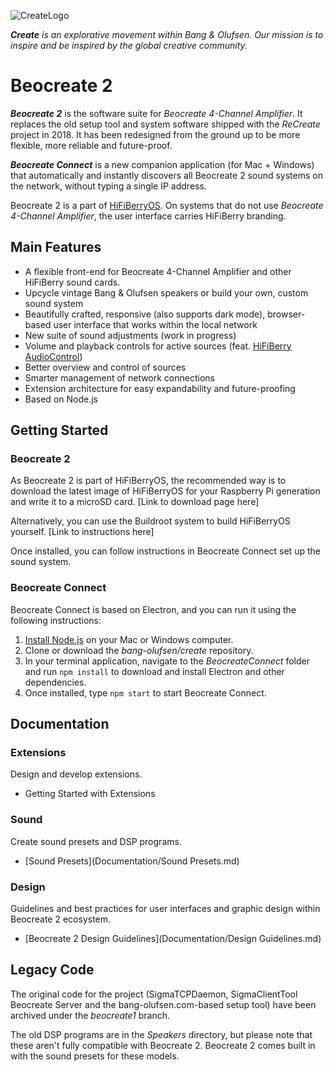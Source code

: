 ![CreateLogo](https://image.ibb.co/nfT01G/create_logo_two.png)

***Create*** *is an explorative movement within Bang & Olufsen. Our mission is to inspire and be inspired by the global creative community.*

# Beocreate 2

***Beocreate 2*** is the software suite for *Beocreate 4-Channel Amplifier*. It replaces the old setup tool and system software shipped with the *ReCreate* project in 2018. It has been redesigned from the ground up to be more flexible, more reliable and future-proof. 

***Beocreate Connect*** is a new companion application (for Mac + Windows) that automatically and instantly discovers all Beocreate 2 sound systems on the network, without typing a single IP address.

Beocreate 2 is a part of [HiFiBerryOS](https://github.com/hifiberry/hifiberry-os). On systems that do not use *Beocreate 4-Channel Amplifier*, the user interface carries HiFiBerry branding.

## Main Features

- A flexible front-end for Beocreate 4-Channel Amplifier and other HiFiBerry sound cards.
- Upcycle vintage Bang & Olufsen speakers or build your own, custom sound system
- Beautifully crafted, responsive (also supports dark mode), browser-based user interface that works within the local network
- New suite of sound adjustments (work in progress)
- Volume and playback controls for active sources (feat. [HiFiBerry AudioControl](https://github.com/hifiberry/audiocontrol2))
- Better overview and control of sources
- Smarter management of network connections
- Extension architecture for easy expandability and future-proofing
- Based on Node.js

## Getting Started

### Beocreate 2

As Beocreate 2 is part of HiFiBerryOS, the recommended way is to download the latest image of HiFiBerryOS for your Raspberry Pi generation and write it to a microSD card. [Link to download page here]

Alternatively, you can use the Buildroot system to build HiFiBerryOS yourself. [Link to instructions here]

Once installed, you can follow instructions in Beocreate Connect set up the sound system.

### Beocreate Connect

Beocreate Connect is based on Electron, and you can run it using the following instructions:

1. [Install Node.js](https://nodejs.org/en/) on your Mac or Windows computer.
2. Clone or download the *bang-olufsen/create* repository.
3. In your terminal application, navigate to the *BeocreateConnect* folder and run `npm install` to download and install Electron and other dependencies.
4. Once installed, type `npm start` to start Beocreate Connect.


## Documentation

### Extensions

Design and develop extensions.

- Getting Started with Extensions

### Sound

Create sound presets and DSP programs.

- [Sound Presets](Documentation/Sound Presets.md)

### Design

Guidelines and best practices for user interfaces and graphic design within Beocreate 2 ecosystem.

- [Beocreate 2 Design Guidelines](Documentation/Design Guidelines.md)


## Legacy Code

The original code for the project (SigmaTCPDaemon, SigmaClientTool Beocreate Server and the bang-olufsen.com-based setup tool) have been archived under the *beocreate1* branch.

The old DSP programs are in the *Speakers* directory, but please note that these aren't fully compatible with Beocreate 2. Beocreate 2 comes built in with the sound presets for these models.